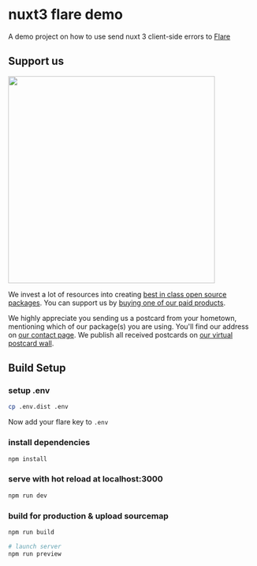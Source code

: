 # nuxt3 flare demo
A demo project on how to use send nuxt 3 client-side errors to [Flare](https://flareapp.io)

## Support us

[<img src="https://github-ads.s3.eu-central-1.amazonaws.com/spatiebe.jpg?t=1" width="419px" />](https://spatie.be/github-ad-click/spatie.be)

We invest a lot of resources into creating [best in class open source packages](https://spatie.be/open-source). You can support us by [buying one of our paid products](https://spatie.be/open-source/support-us).

We highly appreciate you sending us a postcard from your hometown, mentioning which of our package(s) you are using. You'll find our address on [our contact page](https://spatie.be/about-us). We publish all received postcards on [our virtual postcard wall](https://spatie.be/open-source/postcards).


## Build Setup
### setup .env
```bash
cp .env.dist .env
```
Now add your flare key to `.env`

### install dependencies
```bash
npm install
```

### serve with hot reload at localhost:3000
```bash
npm run dev
```

### build for production & upload sourcemap
```bash
npm run build

# launch server
npm run preview
```


